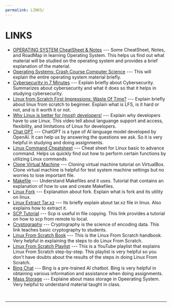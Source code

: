 ```yaml
---
permalink: LINKS/
---
```


# LINKS

* [OPERATING SYSTEM CheatSheet & Notes](https://www.youtube.com/watch?v=SWBjv-GU3VQ) --- 
Some CheatSheet, Notes, and RoadMap in learning Operating System. 
This helps us find out what material will be studied on the operating system and provides a brief explanation of the material.
* [Operating Systems: Crash Course Computer Science](https://www.youtube.com/watch?v=26QPDBe-NB8) --- 
This will explain the entire operating system material briefly.
* [Cybersecurity in 7 Minutes](https://www.youtube.com/watch?v=inWWhr5tnEA) --- 
Explain briefly about Cybersecurity. Summarizes about cybersecurity and what it does so that it helps in studying cybersecurity.
* [Linux from Scratch First Impressions: Waste Of Time?](https://www.youtube.com/watch?v=1eOdaXS-wVE) ---
Explain briefly about linux from scratch to beginner. Explain what is LFS, is it hard or not, and is it worth it or not.
* [Why Linux is better for (most) developers!](https://www.youtube.com/watch?v=E_C3pgc1Iho) ---
Explain why developers have to use Linux. This video tell about languange support and access, flexibility, and limitations of Linux for developers.
* [Chat GPT](https://chat.openai.com/) ---
ChatGPT is a type of AI language model developed by OpenAI. It can help us by answering the questions we ask. So it is very helpful in studying and doing assignments.
* [Linux Command Cheatsheet](https://www.guru99.com/linux-commands-cheat-sheet.html) ---
Cheat sheet for Linux basic to advance command. Helps us quickly find out how to perform certain functions by utilizing Linux commands.
* [Clone Virtual Machine](https://www.youtube.com/watch?v=FP4Frqe01JY) ---
Cloning virtual machine tutorial on VirtualBox. Clone virtual machine is helpful for test system machine settings but no worries to lose important file.
* [Makefile](https://www.tutorialspoint.com/makefile/index.htm#:~:text=Makefile%20is%20a%20program%20building,help%20of%20user%2Ddefined%20makefiles.) ---
Understand Makefiles and it uses. Tutorial that contains an explanation of how to use and create Makefiles.
* [Linux Fork](https://www.geeksforgeeks.org/fork-system-call/) ---
Explanation about fork. Explain what is fork and its utility on linux.
* [Linux Extract Tar.xz](https://www.cyberciti.biz/faq/how-to-extract-tar-xz-files-in-linux-and-unzip-all-files/) ---
Its briefly explain about tar.xz file in linux. Also explains how to extract it.
* [SCP Tutorial](https://4sysops.com/archives/scp-from-remote-to-local/) ---
Scp is useful in file copying. This link provides a tutorial on how to scp from remote to local.
* [Cryptography](https://www.youtube.com/playlist?list=PLyYkJZR4un3qGUfq2-WzcJnvDAOdOF8WR) ---
Cryptography is the science of encoding data. This link teaches basic cryptography to students.
* [Linux From Scratch Book](https://www.linuxfromscratch.org/) ---
This is the Linux From Scratch handbook. Very helpful in explaining the steps to do Linux From Scratch.
* [Linux From Scratch Playlist](https://www.youtube.com/playlist?list=PLyc5xVO2uDsA5QPbtj_eYU8J0qrvU6315) ---
This is a YouTube playlist that explains Linux From Scratch step-by-step. This playlist is very helpful so you don't have doubts about the results of the steps in doing Linux From Scratch.
* [Bing Chat](https://www.bing.com/chat) ---
Bing is a pre-trained AI chatbot. Bing is very helpful in obtaining various information and assistance when doing assignments.
* [Mass Storage](https://www.youtube.com/playlist?list=PLskQvPDUk0sIpg-7EGPiE_kPjpAakY_ey) ---
Explaine about mass storage in Opeerating System. Very helpful to understand material taught in class.
<br>
<hr>
